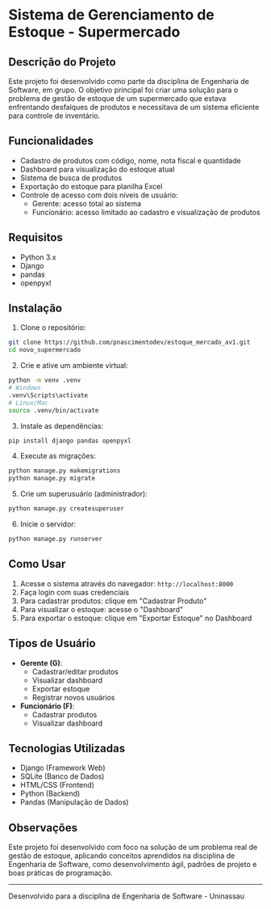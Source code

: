 # Sistema de Gerenciamento de Estoque - Supermercado

## Descrição do Projeto
Este projeto foi desenvolvido como parte da disciplina de Engenharia de Software, em grupo. O objetivo principal foi criar uma solução para o problema de gestão de estoque de um supermercado que estava enfrentando desfalques de produtos e necessitava de um sistema eficiente para controle de inventário.

## Funcionalidades
- Cadastro de produtos com código, nome, nota fiscal e quantidade
- Dashboard para visualização do estoque atual
- Sistema de busca de produtos
- Exportação do estoque para planilha Excel
- Controle de acesso com dois níveis de usuário:
  - Gerente: acesso total ao sistema
  - Funcionário: acesso limitado ao cadastro e visualização de produtos

## Requisitos
- Python 3.x
- Django
- pandas
- openpyxl

## Instalação

1. Clone o repositório:
```bash
git clone https://github.com/pnascimentodev/estoque_mercado_av1.git
cd novo_supermercado
```

2. Crie e ative um ambiente virtual:
```bash
python -m venv .venv
# Windows
.venv\Scripts\activate
# Linux/Mac
source .venv/bin/activate
```

3. Instale as dependências:
```bash
pip install django pandas openpyxl
```

4. Execute as migrações:
```bash
python manage.py makemigrations
python manage.py migrate
```

5. Crie um superusuário (administrador):
```bash
python manage.py createsuperuser
```

6. Inicie o servidor:
```bash
python manage.py runserver
```

## Como Usar
1. Acesse o sistema através do navegador: `http://localhost:8000`
2. Faça login com suas credenciais
3. Para cadastrar produtos: clique em "Cadastrar Produto"
4. Para visualizar o estoque: acesse o "Dashboard"
5. Para exportar o estoque: clique em "Exportar Estoque" no Dashboard

## Tipos de Usuário
- **Gerente (G)**: 
  - Cadastrar/editar produtos
  - Visualizar dashboard
  - Exportar estoque
  - Registrar novos usuários
- **Funcionário (F)**:
  - Cadastrar produtos
  - Visualizar dashboard

## Tecnologias Utilizadas
- Django (Framework Web)
- SQLite (Banco de Dados)
- HTML/CSS (Frontend)
- Python (Backend)
- Pandas (Manipulação de Dados)

## Observações
Este projeto foi desenvolvido com foco na solução de um problema real de gestão de estoque, aplicando conceitos aprendidos na disciplina de Engenharia de Software, como desenvolvimento ágil, padrões de projeto e boas práticas de programação.

---
Desenvolvido para a disciplina de Engenharia de Software - Uninassau
